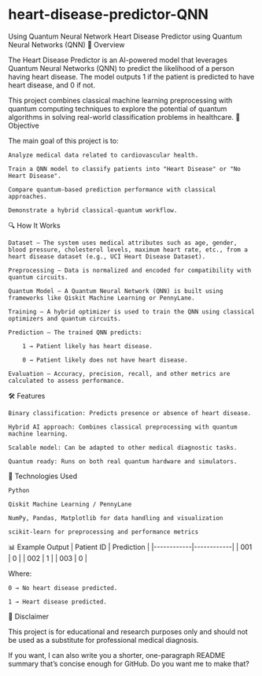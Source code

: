 # heart-disease-predictor-QNN
Using Quantum Neural Network 
Heart Disease Predictor using Quantum Neural Networks (QNN)
📌 Overview

The Heart Disease Predictor is an AI-powered model that leverages Quantum Neural Networks (QNN) to predict the likelihood of a person having heart disease.
The model outputs 1 if the patient is predicted to have heart disease, and 0 if not.

This project combines classical machine learning preprocessing with quantum computing techniques to explore the potential of quantum algorithms in solving real-world classification problems in healthcare.
🎯 Objective

The main goal of this project is to:

    Analyze medical data related to cardiovascular health.

    Train a QNN model to classify patients into "Heart Disease" or "No Heart Disease".

    Compare quantum-based prediction performance with classical approaches.

    Demonstrate a hybrid classical-quantum workflow.

🔍 How It Works

    Dataset – The system uses medical attributes such as age, gender, blood pressure, cholesterol levels, maximum heart rate, etc., from a heart disease dataset (e.g., UCI Heart Disease Dataset).

    Preprocessing – Data is normalized and encoded for compatibility with quantum circuits.

    Quantum Model – A Quantum Neural Network (QNN) is built using frameworks like Qiskit Machine Learning or PennyLane.

    Training – A hybrid optimizer is used to train the QNN using classical optimizers and quantum circuits.

    Prediction – The trained QNN predicts:

        1 → Patient likely has heart disease.

        0 → Patient likely does not have heart disease.

    Evaluation – Accuracy, precision, recall, and other metrics are calculated to assess performance.

🛠 Features

    Binary classification: Predicts presence or absence of heart disease.

    Hybrid AI approach: Combines classical preprocessing with quantum machine learning.

    Scalable model: Can be adapted to other medical diagnostic tasks.

    Quantum ready: Runs on both real quantum hardware and simulators.

🚀 Technologies Used

    Python

    Qiskit Machine Learning / PennyLane

    NumPy, Pandas, Matplotlib for data handling and visualization

    scikit-learn for preprocessing and performance metrics

📊 Example Output
| Patient ID | Prediction |
|------------|------------|
| 001        | 0          |
| 002        | 1          |
| 003        | 0          |


Where:

    0 → No heart disease predicted.

    1 → Heart disease predicted.

📢 Disclaimer

This project is for educational and research purposes only and should not be used as a substitute for professional medical diagnosis.

If you want, I can also write you a shorter, one-paragraph README summary that’s concise enough for GitHub.
Do you want me to make that?
